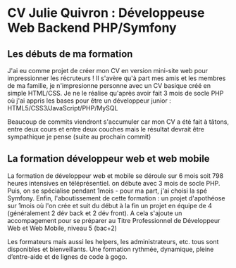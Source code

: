 # CV Julie Quivron : Développeuse Web Backend PHP/Symfony

## Les débuts de ma formation

J'ai eu comme projet de créer mon CV en version mini-site web pour impressionner les récruteurs !
Il s'avère qu'à part mes amis et les membres de ma famille, je n'impresionne personne avec un CV basique créé en simple HTML/CSS.
Je ne le réalise qu'après avoir fait 3 mois de socle PHP où j'ai appris les bases pour être un développeur junior : HTML5/CSS3/JavaScript/PHP/MySQL

Beaucoup de commits viendront s'accumuler car mon CV a été fait à tâtons, entre deux cours et entre deux couches mais le résultat devrait être sympathique je pense (suite au prochain commit)

## La formation développeur web et web mobile

La formation de développeur web et mobile se déroule sur 6 mois soit 798 heures intensives en téléprésentiel.
on débute avec 3 mois de socle PHP. Puis, on se spécialise pendant 1mois - pour ma part, j'ai choisi la spé Symfony. Enfin, l'aboutissement de cette formation : un projet d'apothéose sur 1mois où l'on crée et suit du début à la fin un projet en équipe de 4 (généralement 2 dév back et 2 dév front). A cela s'ajoute un accompagement pour se préparer au Titre Professionnel de Développeur Web et Web Mobile, niveau 5 (bac+2)

Les formateurs mais aussi les helpers, les administrateurs, etc. tous sont disponibles et bienveillants. Une formation rythmée, dynamique, pleine d’entre-aide et de lignes de code à gogo.
